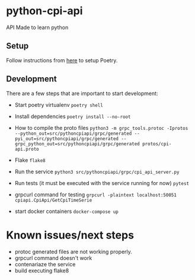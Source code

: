 # python-cpi-api
API Made to learn python

## Setup
Follow instructions from [here](https://python-poetry.org/docs/) to setup Poetry.

## Development
There are a few steps that are important to start development:

- Start poetry virtualenv
``poetry shell``

- Install dependencies
``poetry install --no-root``

- How to compile the proto files
``python3 -m grpc_tools.protoc -Iprotos --python_out=src/pythoncpiapi/grpc/generated --pyi_out=src/pythoncpiapi/grpc/generated --grpc_python_out=src/pythoncpiapi/grpc/generated protos/cpi-api.proto``

- Flake
``flake8``

- Run the service
``python3 src/pythoncpiapi/grpc/cpi_api_server.py``

- Run tests (it must be executed with the service running for now)
``pytest``

- grpcurl command for testing
``grpcurl -plaintext localhost:50051 cpiapi.CpiApi/GetCpiTimeSerie``

- start docker containers
``docker-compose up``

# Known issues/next steps
- protoc generated files are not working properly.
- grpcurl command doesn't work
- contenariaze the service
- build executing flake8